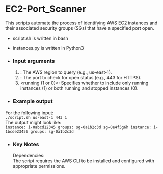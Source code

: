 # EC2-Port_Scanner

This scripts automate the process of identifying AWS EC2 instances and their associated security groups (SGs) that have a specified port open.
 - script.sh is written in bash
 - instances.py is written in Python3
 
 - ### Input arguments
    1. <region>: The AWS region to query (e.g., us-east-1).
    2. <port>: The port to check for open status (e.g., 443 for HTTPS).
   3. <running (1 or 0)>: Specifies whether to include only running instances (1) or both running and stopped instances (0).
 - ### Example output
 For the following input:  
 `./script.sh us-east-1 443 1`  
The output might look like:   
`instance: i-0abcd12345 groups: sg-0a1b2c3d sg-0e4f5g6h
instance: i-1bcde23456 groups: sg-0a1b2c3d`
- ### Key Notes
  Dependencies:  
 The script requires the AWS CLI to be installed and configured with appropriate permissions.
